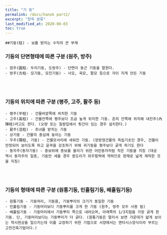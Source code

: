 ```yaml
---
title: "기 둥"
permalink: /docs/hanok part2/
excerpt: "한옥 분류"
last_modified_at: 2020-08-03
toc: true
---
```


	##기둥(柱) - 보를 받치는 수직의 큰 부재

### 기둥의 단면형태에 따른 구분 (원주, 방주)
	- 원주(圓柱- 두리기둥, 도랑주) - 단면이 둥근 기둥을 말한다.
	- 방주(方柱- 모기둥, 모진기둥) - 사모, 육모, 팔모 등으로 각이 지게 만든 기둥
<br><br>

### 기둥의 위치에 따른 구분 (평주, 고주, 활주 등)
	- 평주(平柱) - 건물바깥쪽에 위치한 기둥
	- 고주(高柱) - 건물안쪽에 평주보다 조금 높게 위치한 기둥. 흔히 안쪽에 위치해 내진주(內陣柱)라고도 한다. (오량 또는 칠량집에서 툇간이 있는 경우 설치한다.)
	- 활주(活柱) - 추녀를 받치는 기둥
	- 상기둥 - 건물의 중심에 놓이는 기둥
	- 우주(隅柱, 기둥) - 건물모서리에 세워진 기둥. (장방형건물의 독립기초인 경우, 건물이 안정되어 보이도록 하고 윤곽을 강조하기 위해 귀기둥을 평주보다 굵게 하기도 한다
	- 동자주(동자기둥) - 중보위에 종보를 올리기 위한 어린동자처럼 작은 기둥을 지칭 (대공 역시 동자주의 일종, 기둥만 세울 경우 종도리가 좌우횡력에 약하므로 판재로 넓게 제작한 것을 지칭)
<br><br>

### 기둥의 형태에 따른 구분 (원통기둥, 민흘림기둥, 배흘림기둥)
	- 원통기둥 - 기둥머리, 기둥몸, 기둥뿌리의 크기가 동일한 기둥
	- 민흘림기둥 - 기둥머리보다 기둥뿌리를 크게 한 기둥 (원주, 방주 모두 사용 됨)
	- 배흘림기둥 - 기둥머리에서 기둥뿌리 쪽으로 내려오며, 아래쪽의 1/3지점을 가장 굵게 한 기둥. 단, 기둥머리보다는 기둥뿌리가 더 굵다. (원통기둥은 멀리서 보면 가운데가 얇게 보이는 착시현상을 일으키는데 이를 교정하기 위한 기법으로 서양에서는 엔타시스양식이라 부르는 고전건축기법이다.)
 <br><br>